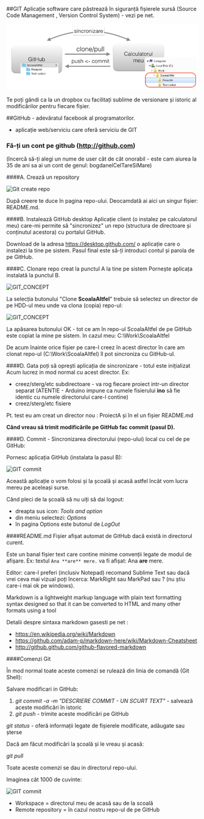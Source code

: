 ##GIT
Aplicație software care păstrează în siguranță fișierele sursă (Source Code Management , Version Control System) - vezi pe net.

![GIT_CONCEPT](Git.png)

Te poți gândi ca la un dropbox cu facilitați sublime de versionare și istoric al modificărilor pentru fiecare fișier. 

##GitHub - adevăratul facebook al programatorilor. 
- aplicație web/serviciu care oferă serviciu de GIT

### Fă-ți un cont pe github (http://github.com)
 (încercă să-ți alegi un nume de user cât de cât onorabil - este cam aiurea la 35 de ani sa ai un cont de genul: bogdanelCelTareSiMare)

####A. Crează un repository

![Git create repo](Git-CreateRepo.png)

După creere te duce în pagina repo-ului. Deocamdată ai aici un singur fișier: README.md.

####B. Instalează GitHub desktop
Aplicație client (o instalez pe calculatorul meu) care-mi permite să "sincronizez" un repo (structura de directoare și conținutul acestora) cu portalul GitHub.

Download de la adresa https://desktop.github.com/ o aplicație care o instalezi la tine pe sistem. Pasul final este să-ți introduci contul și parola de pe GitHub.

####C. Clonare repo creat la punctul A la tine pe sistem
Pornește aplicața instalată la punctul B.

![GIT_CONCEPT](Git-clone1.png)

La selecția butonului "Clone **ScoalaAltfel**" trebuie să selectez un director de pe HDD-ul meu unde va clona (copia) repo-ul:

![GIT_CONCEPT](Git-clone2.png)

La apăsarea butonului OK - tot ce am în repo-ul ScoalaAltfel de pe GitHub este copiat la mine pe sistem. In cazul meu: C:\Work\ScoalaAltfel

De acum înainte orice fișier pe care-l creez în acest director în care am clonat repo-ul (C:\Work\ScoalaAltfel) îl pot sincroniza cu GitHub-ul.

####D. Gata poți să oprești aplicația de sincronizare - totul este inițializat  
Acum lucrez in mod normal cu acest director. Ex:
  - creez/sterg/etc subdirectoare - va rog fiecare proiect intr-un director separat (ATENTIE - Arduino impune ca numele fisierului **ino** să fie identic cu numele directorului care-l contine)
  - creez/sterg/etc fisiere 

Pt. test eu am creat un director nou : ProiectA și în el un fișier README.md

**Când vreau să trimit modificările pe GitHub fac commit (pasul D).**

####D. Commit - Sincronizarea directorului (repo-ului) local cu cel de pe GitHub:

Pornesc aplicația GitHub (instalata la pasul B):

![GIT commit](Git-commit.png)

Această aplicație o vom folosi și la școală și acasă astfel încât vom lucra mereu pe aceleași surse.

Când pleci de la școală să nu uiți să dai logout:
 - dreapta sus icon: _Tools and option_
 - din meniu selectezi: _Options_
 - în pagina Options este butonul de _LogOut_
 
####README.md
Fișier afișat automat de GitHub dacă există in directorul curent.

Este un banal fișier text care contine minime convenții legate de modul de afișare. Ex: textul `Ana **are** mere.` va fi afișat: Ana **are** mere.  

Editor: care-l preferi (inclusiv Notepad) recomand Sublime Text sau dacă vrei ceva mai vizual poți încerca: MarkRight sau MarkPad sau ? (nu știu care-i mai ok pe windows).

Markdown is a lightweight markup language with plain text formatting syntax designed so that it can be converted to HTML and many other formats using a tool

Detalii despre sintaxa markdown gasesti pe net :
 - https://en.wikipedia.org/wiki/Markdown
 - https://github.com/adam-p/markdown-here/wiki/Markdown-Cheatsheet
 - http://github.github.com/github-flavored-markdown 

####Comenzi Git

În mod normal toate aceste comenzi se rulează din linia de comandă (Git Shell):

Salvare modificari in GitHub:

1. _git commit -a -m "DESCRIERE COMMIT - UN SCURT TEXT"_ - salvează aceste modificări în istoric
2. _git push_  - trimite aceste modificări pe GitHub 


_git status_ - oferă informații legate de fișierele modificate, adăugate sau șterse

Dacă am făcut modificări la școală și le vreau și acasă: 

_git pull_ 


Toate aceste comenzi se dau in directorul repo-ului.

Imaginea cât 1000 de cuvinte:

![GIT commit](Git2.png)

- Workspace = directorul meu de acasă sau de la scoală
- Remote repository = în cazul nostru repo-ul de pe GitHub 

